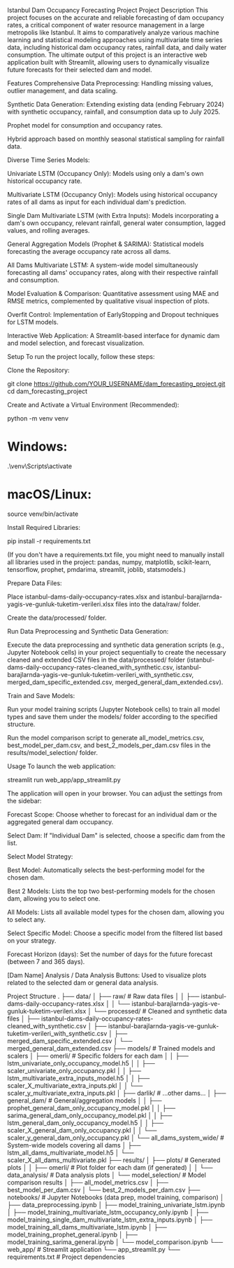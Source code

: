 Istanbul Dam Occupancy Forecasting Project
Project Description
This project focuses on the accurate and reliable forecasting of dam occupancy rates, a critical component of water resource management in a large metropolis like Istanbul. It aims to comparatively analyze various machine learning and statistical modeling approaches using multivariate time series data, including historical dam occupancy rates, rainfall data, and daily water consumption. The ultimate output of this project is an interactive web application built with Streamlit, allowing users to dynamically visualize future forecasts for their selected dam and model.

Features
Comprehensive Data Preprocessing: Handling missing values, outlier management, and data scaling.

Synthetic Data Generation: Extending existing data (ending February 2024) with synthetic occupancy, rainfall, and consumption data up to July 2025.

Prophet model for consumption and occupancy rates.

Hybrid approach based on monthly seasonal statistical sampling for rainfall data.

Diverse Time Series Models:

Univariate LSTM (Occupancy Only): Models using only a dam's own historical occupancy rate.

Multivariate LSTM (Occupancy Only): Models using historical occupancy rates of all dams as input for each individual dam's prediction.

Single Dam Multivariate LSTM (with Extra Inputs): Models incorporating a dam's own occupancy, relevant rainfall, general water consumption, lagged values, and rolling averages.

General Aggregation Models (Prophet & SARIMA): Statistical models forecasting the average occupancy rate across all dams.

All Dams Multivariate LSTM: A system-wide model simultaneously forecasting all dams' occupancy rates, along with their respective rainfall and consumption.

Model Evaluation & Comparison: Quantitative assessment using MAE and RMSE metrics, complemented by qualitative visual inspection of plots.

Overfit Control: Implementation of EarlyStopping and Dropout techniques for LSTM models.

Interactive Web Application: A Streamlit-based interface for dynamic dam and model selection, and forecast visualization.

Setup
To run the project locally, follow these steps:

Clone the Repository:

git clone https://github.com/YOUR_USERNAME/dam_forecasting_project.git
cd dam_forecasting_project

Create and Activate a Virtual Environment (Recommended):

python -m venv venv
# Windows:
.\venv\Scripts\activate
# macOS/Linux:
source venv/bin/activate

Install Required Libraries:

pip install -r requirements.txt

(If you don't have a requirements.txt file, you might need to manually install all libraries used in the project: pandas, numpy, matplotlib, scikit-learn, tensorflow, prophet, pmdarima, streamlit, joblib, statsmodels.)

Prepare Data Files:

Place istanbul-dams-daily-occupancy-rates.xlsx and istanbul-barajlarnda-yagis-ve-gunluk-tuketim-verileri.xlsx files into the data/raw/ folder.

Create the data/processed/ folder.

Run Data Preprocessing and Synthetic Data Generation:

Execute the data preprocessing and synthetic data generation scripts (e.g., Jupyter Notebook cells) in your project sequentially to create the necessary cleaned and extended CSV files in the data/processed/ folder (istanbul-dams-daily-occupancy-rates-cleaned_with_synthetic.csv, istanbul-barajlarnda-yagis-ve-gunluk-tuketim-verileri_with_synthetic.csv, merged_dam_specific_extended.csv, merged_general_dam_extended.csv).

Train and Save Models:

Run your model training scripts (Jupyter Notebook cells) to train all model types and save them under the models/ folder according to the specified structure.

Run the model comparison script to generate all_model_metrics.csv, best_model_per_dam.csv, and best_2_models_per_dam.csv files in the results/model_selection/ folder.

Usage
To launch the web application:

streamlit run web_app/app_streamlit.py

The application will open in your browser. You can adjust the settings from the sidebar:

Forecast Scope: Choose whether to forecast for an individual dam or the aggregated general dam occupancy.

Select Dam: If "Individual Dam" is selected, choose a specific dam from the list.

Select Model Strategy:

Best Model: Automatically selects the best-performing model for the chosen dam.

Best 2 Models: Lists the top two best-performing models for the chosen dam, allowing you to select one.

All Models: Lists all available model types for the chosen dam, allowing you to select any.

Select Specific Model: Choose a specific model from the filtered list based on your strategy.

Forecast Horizon (days): Set the number of days for the future forecast (between 7 and 365 days).

[Dam Name] Analysis / Data Analysis Buttons: Used to visualize plots related to the selected dam or general data analysis.

Project Structure
.
├── data/
│   ├── raw/                      # Raw data files
│   │   ├── istanbul-dams-daily-occupancy-rates.xlsx
│   │   └── istanbul-barajlarnda-yagis-ve-gunluk-tuketim-verileri.xlsx
│   └── processed/                # Cleaned and synthetic data files
│       ├── istanbul-dams-daily-occupancy-rates-cleaned_with_synthetic.csv
│       ├── istanbul-barajlarnda-yagis-ve-gunluk-tuketim-verileri_with_synthetic.csv
│       ├── merged_dam_specific_extended.csv
│       └── merged_general_dam_extended.csv
├── models/                       # Trained models and scalers
│   ├── omerli/                   # Specific folders for each dam
│   │   ├── lstm_univariate_only_occupancy_model.h5
│   │   ├── scaler_univariate_only_occupancy.pkl
│   │   ├── lstm_multivariate_extra_inputs_model.h5
│   │   ├── scaler_X_multivariate_extra_inputs.pkl
│   │   └── scaler_y_multivariate_extra_inputs.pkl
│   ├── darlik/                   # ...other dams...
│   ├── general_dam/              # General/aggregation models
│   │   ├── prophet_general_dam_only_occupancy_model.pkl
│   │   ├── sarima_general_dam_only_occupancy_model.pkl
│   │   ├── lstm_general_dam_only_occupancy_model.h5
│   │   ├── scaler_X_general_dam_only_occupancy.pkl
│   │   └── scaler_y_general_dam_only_occupancy.pkl
│   └── all_dams_system_wide/     # System-wide models covering all dams
│       ├── lstm_all_dams_multivariate_model.h5
│       └── scaler_X_all_dams_multivariate.pkl
├── results/
│   ├── plots/                    # Generated plots
│   │   ├── omerli/               # Plot folder for each dam (if generated)
│   │   └── data_analysis/        # Data analysis plots
│   └── model_selection/          # Model comparison results
│       ├── all_model_metrics.csv
│       ├── best_model_per_dam.csv
│       └── best_2_models_per_dam.csv
├── notebooks/                    # Jupyter Notebooks (data prep, model training, comparison)
│   ├── data_preprocessing.ipynb
│   ├── model_training_univariate_lstm.ipynb
│   ├── model_training_multivariate_lstm_occupancy_only.ipynb
│   ├── model_training_single_dam_multivariate_lstm_extra_inputs.ipynb
│   ├── model_training_all_dams_multivariate_lstm.ipynb
│   ├── model_training_prophet_general.ipynb
│   ├── model_training_sarima_general.ipynb
│   └── model_comparison.ipynb
└── web_app/                      # Streamlit application
    └── app_streamlit.py
└── requirements.txt              # Project dependencies

 
